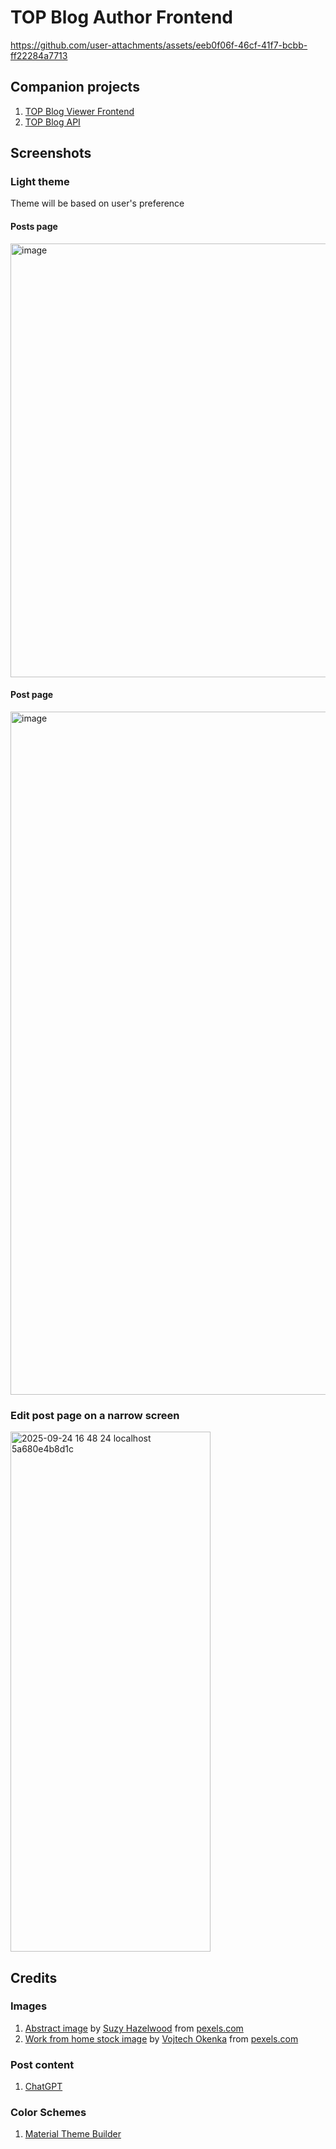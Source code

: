 # TOP Blog Author Frontend

https://github.com/user-attachments/assets/eeb0f06f-46cf-41f7-bcbb-ff22284a7713

## Companion projects
1. [TOP Blog Viewer Frontend](https://github.com/ajayfoo/top-blog-viewer-frontend)
2. [TOP Blog API](https://github.com/ajayfoo/top-blog-api)

## Screenshots

### Light theme
Theme will be based on user's preference  

#### Posts page
<img width="1366" height="694" alt="image" src="https://github.com/user-attachments/assets/47c1a8ee-1978-4690-bb37-d700f53c2d07" />

#### Post page
<img width="1351" height="1093" alt="image" src="https://github.com/user-attachments/assets/1428c21a-84af-4a06-9ace-79c4f20d7191" />

### Edit post page on a narrow screen
<img width="320" height="832" alt="2025-09-24 16 48 24 localhost 5a680e4b8d1c" src="https://github.com/user-attachments/assets/6e20d173-c410-43d7-88cf-5d64df22ba07" />

## Credits
### Images
1. [Abstract image](https://www.pexels.com/photo/blue-and-red-galaxy-artwork-1629236/) by [Suzy Hazelwood](https://www.pexels.com/@suzyhazelwood/) from [pexels.com](https://www.pexels.com)
2. [Work from home stock image](https://www.pexels.com/photo/person-holding-apple-magic-mouse-392018) by [Vojtech Okenka](https://www.pexels.com/@vojtech-okenka-127162/) from [pexels.com](https://www.pexels.com)

### Post content
1. [ChatGPT](https://chatgpt.com)

### Color Schemes
1. [Material Theme Builder](https://material-foundation.github.io/material-theme-builder/)
